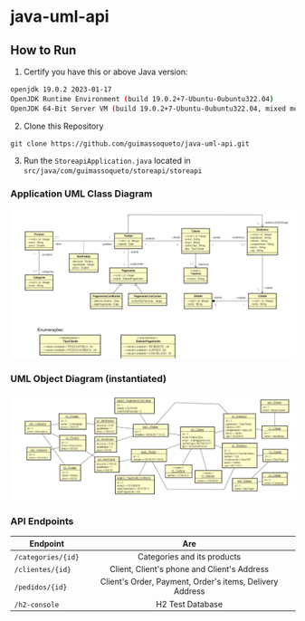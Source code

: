 # java-uml-api

## How to Run

1. Certify you have this or above Java version:
```bash
openjdk 19.0.2 2023-01-17
OpenJDK Runtime Environment (build 19.0.2+7-Ubuntu-0ubuntu322.04)
OpenJDK 64-Bit Server VM (build 19.0.2+7-Ubuntu-0ubuntu322.04, mixed mode, sharing)
```

2. Clone this Repository
```shell
git clone https://github.com/guimassoqueto/java-uml-api.git
```

3. Run the `StoreapiApplication.java` located in `src/java/com/guimassoqueto/storeapi/storeapi`

### Application UML Class Diagram
![UML Class Diagram](./docs/images/uml-class-diagram.png)

### UML Object Diagram (instantiated)
![UML Object Diagram](./docs/images/uml-object-diagram.png)

### API Endpoints
|      Endpoint      |                           Are                            |
|--------------------|:--------------------------------------------------------:|
| `/categories/{id}` |               Categories and its products                |
| `/clientes/{id}`   |        Client, Client's phone and Client's Address       |
| `/pedidos/{id}`    | Client's Order, Payment, Order's items, Delivery Address |
| `/h2-console`      |                     H2 Test Database                     |
